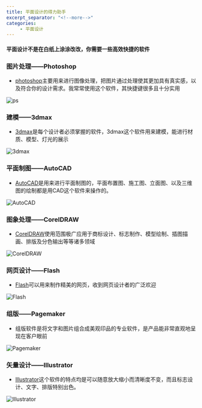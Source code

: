 ```yaml
---
title: 平面设计的得力助手
excerpt_separator: "<!--more-->"
categories:
     - 平面设计
---
```


#### 平面设计不是在白纸上涂涂改改，你需要一些高效快捷的软件
<!--more-->

### 图片处理——Photoshop

- [photoshop](https://baike.baidu.com/item/photoshop)主要用来进行图像处理，把图片通过处理使其更加具有真实感，以及符合你的设计需求。我常常使用这个软件，其快捷键很多且十分实用

![ps](/zengziyi/assets/images/ps.jpeg)

### 建模——3dmax

- [3dmax](https://baike.baidu.com/item/3dmax)是每个设计者必须掌握的软件，3dmax这个软件用来建模，能进行材质、模型、灯光的展示

![3dmax](/zengziyi/assets/images/3Dmax.jpeg)

### 平面制图——AutoCAD

- [AutoCAD](https://baike.baidu.com/item/AutoCAD)是用来进行平面制图的，平面布置图、施工图、立面图、以及三维图的绘制都是用CAD这个软件来操作的。

![AutoCAD](/zengziyi/assets/images/AutoCAD.jpeg)

### 图象处理——CorelDRAW

- [CorelDRAW](https://baike.baidu.com/item/CorelDRAW)使用范围极广应用于商标设计、标志制作、模型绘制、插图描画、排版及分色输出等等诸多领域

![CorelDRAW](/zengziyi/assets/images/CorelDRAW.jpg)

### 网页设计——Flash

- [Flash](https://baike.baidu.com/item/Flash)可以用来制作精美的网页，收到网页设计者的广泛欢迎

![Flash](/zengziyi/assets/images/Flash.jpeg)

### 组版——Pagemaker

- 组版软件是将文字和图片组合成美观印品的专业软件，是产品能非常直观地呈现在客户眼前

![Pagemaker](/zengziyi/assets/images/Pagemaker.jpg)

### 矢量设计——Illustrator

- [Illustrator](https://baike.baidu.com/item/Illustrator)这个软件的特点均是可以随意放大缩小而清晰度不变，而且标志设计、文字、排版特别出色。

![Illustrator](/zengziyi/assets/images/Illustrator.jpeg)